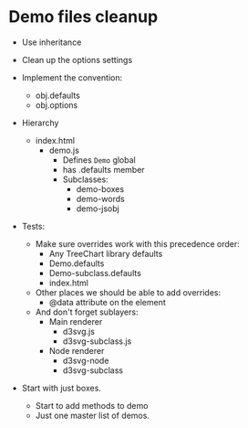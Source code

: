 
# Demo files cleanup

* Use inheritance
* Clean up the options settings
* Implement the convention:
    * obj.defaults
    * obj.options


* Hierarchy
    * index.html
        * demo.js 
            - Defines `Demo` global
            - has .defaults member
            - Subclasses:
                * demo-boxes 
                * demo-words
                * demo-jsobj


* Tests:
    - Make sure overrides work with this precedence order:
        - Any TreeChart library defaults
        - Demo.defaults
        - Demo-subclass.defaults
        - index.html
    - Other places we should be able to add overrides:
        - @data attribute on the element
    - And don't forget sublayers:
        - Main renderer
            - d3svg.js
            - d3svg-subclass.js
        - Node renderer
            - d3svg-node
            - d3svg-subclass

* Start with just boxes.
    * Start to add methods to demo
    * Just one master list of demos.